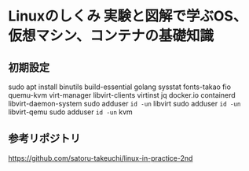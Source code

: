 # Linuxのしくみ 実験と図解で学ぶOS、仮想マシン、コンテナの基礎知識

## 初期設定

sudo apt install binutils build-essential golang sysstat fonts-takao fio quemu-kvm virt-manager libvirt-clients virtinst jq docker.io containerd libvirt-daemon-system
sudo adduser `id -un` libvirt
sudo adduser `id -un` libvirt-qemu
sudo adduser `id -un` kvm

## 参考リポジトリ

https://github.com/satoru-takeuchi/linux-in-practice-2nd
